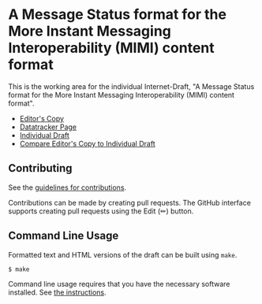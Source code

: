 <!-- regenerate: on (set to off if you edit this file) -->

# A Message Status format for the More Instant Messaging Interoperability (MIMI) content format

This is the working area for the individual Internet-Draft, "A Message Status format for the More Instant Messaging Interoperability (MIMI) content format".

* [Editor's Copy](https://rohanmahy.github.io/mimi-message-status/#go.draft-mahy-mimi-message-status.html)
* [Datatracker Page](https://datatracker.ietf.org/doc/draft-mahy-mimi-message-status)
* [Individual Draft](https://datatracker.ietf.org/doc/html/draft-mahy-mimi-message-status)
* [Compare Editor's Copy to Individual Draft](https://rohanmahy.github.io/mimi-message-status/#go.draft-mahy-mimi-message-status.diff)


## Contributing

See the
[guidelines for contributions](https://github.com/rohanmahy/mimi-message-status/blob/main/CONTRIBUTING.md).

Contributions can be made by creating pull requests.
The GitHub interface supports creating pull requests using the Edit (✏) button.


## Command Line Usage

Formatted text and HTML versions of the draft can be built using `make`.

```sh
$ make
```

Command line usage requires that you have the necessary software installed.  See
[the instructions](https://github.com/martinthomson/i-d-template/blob/main/doc/SETUP.md).

